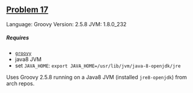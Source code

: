 ## [Problem 17](https://projecteuler.net/problem=17)

Language: Groovy Version: 2.5.8 JVM: 1.8.0_232

##### Requires

- [`groovy`](http://groovy-lang.org)
- java8 JVM
- set `JAVA_HOME`: `export JAVA_HOME=/usr/lib/jvm/java-8-openjdk/jre`

Uses Groovy 2.5.8 running on a Java8 JVM (installed `jre8-openjdk`) from arch repos.
